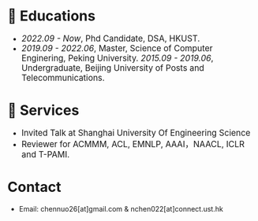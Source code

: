 


# 📖 Educations

<div class='paper-box-text' style="font-size: larger;" markdown="1">

- *2022.09 - Now*, Phd Candidate, DSA, HKUST.
- *2019.09 - 2022.06*, Master, Science of Computer Enginering, Peking University.
  *2015.09 - 2019.06*, Undergraduate,  Beijing University of Posts and Telecommunications.

</div>

# 🔧 Services

<div class='paper-box-text' style="font-size: larger;" markdown="1">
  
* Invited Talk at Shanghai University Of Engineering Science
* Reviewer for ACMMM, ACL, EMNLP, AAAI，NAACL, ICLR and T-PAMI.

</div>



# Contact
* Email: chennuo26[at]gmail.com & nchen022[at]connect.ust.hk

